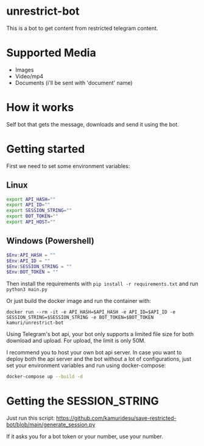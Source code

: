 # unrestrict-bot

This is a bot to get content from restricted telegram content.

# Supported Media

- Images
- Video/mp4
- Documents (i'll be sent with 'document' name)

# How it works

Self bot that gets the message, downloads and send it using the bot.

# Getting started

First we need to set some environment variables:

## Linux
```sh
export API_HASH=""
export API_ID=""
export SESSION_STRING=""
export BOT_TOKEN=""
export API_HOST=""
```

## Windows (Powershell)

```powershell
$Env:API_HASH = ""
$Env:API_ID = ""
$Env:SESSION_STRING = ""
$Env:BOT_TOKEN = ""
```

Then install the requirements with `pip install -r requirements.txt` and run `python3 main.py`

Or just build the docker image and run the container with:

```
docker run --rm -it -e API_HASH=$API_HASH -e API_ID=$API_ID -e SESSION_STRING=$SESSION_STRING -e BOT_TOKEN=$BOT_TOKEN kamuri/unrestrict-bot
```

Using Telegram's bot api, your bot only supports a limited file size for both download and upload. For upload, the limit is only 50M. 

I recommend you to host your own bot api server. In case you want to deploy both the api server and the bot without a lot of configurations, just set your environment variables and run using docker-compose:

```sh
docker-compose up --build -d
```

# Getting the SESSION_STRING
Just run this script: https://github.com/kamuridesu/save-restricted-bot/blob/main/generate_session.py

If it asks you for a bot token or your number, use your number.
